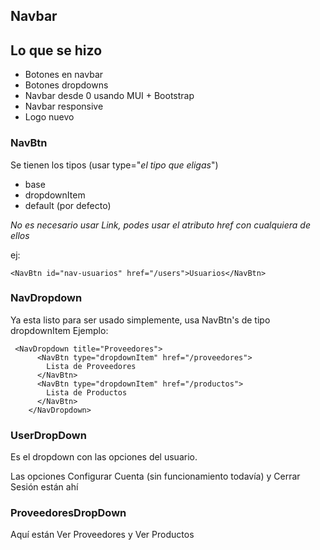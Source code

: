 ## Navbar

## Lo que se hizo
- Botones en navbar
- Botones dropdowns
- Navbar desde 0 usando MUI + Bootstrap
- Navbar responsive
- Logo nuevo

### NavBtn

Se tienen los tipos (usar type="_el tipo que eligas_")

- base
- dropdownItem
- default (por defecto)

_No es necesario usar Link, podes usar el atributo href con cualquiera de ellos_

ej:

```JSX
<NavBtn id="nav-usuarios" href="/users">Usuarios</NavBtn>
```

### NavDropdown

Ya esta listo para ser usado simplemente, usa NavBtn's de tipo dropdownItem
Ejemplo:

```JSX
 <NavDropdown title="Proveedores">
      <NavBtn type="dropdownItem" href="/proveedores">
        Lista de Proveedores
      </NavBtn>
      <NavBtn type="dropdownItem" href="/productos">
        Lista de Productos
      </NavBtn>
    </NavDropdown>
```

### UserDropDown

Es el dropdown con las opciones del usuario.

Las opciones Configurar Cuenta (sin funcionamiento todavía) y Cerrar Sesión están ahí

### ProveedoresDropDown
Aquí están Ver Proveedores y Ver Productos

